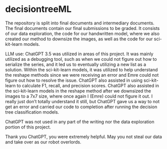 # decisiontreeML
﻿The repository is split into final documents and intermediary documents. The final documents contain our final submissions to be graded. It consists of our data exploration, the code for our handwritten model, where we also created our method to downsize the images, as well as the code for our sci-kit-learn models. 


LLM use:
        ChatGPT 3.5 was utilized in areas of this project. It was mainly utilized as a debugging tool, such as when we could not figure out how to serialize the series, and it led us to eventually utilizing a new list as a solution. Within the sci-kit-learn models, it was utilized to help understand the reshape methods since we were receiving an error and Emre could not figure out how to resolve the issue. ChatGPT also assisted in using sci-kit-learn to calculate F1, recall, and precision scores. ChatGPT also assisted in the sci-kit-learn models in the reshape method after we downsized the images to a 7x7 size, where once again I (Emre) could not figure it out. I really just don’t totally understand it still, but ChatGPT gave us a way to not get an error and carried our code to completion after running the decision tree classification models.


ChatGPT was not used in any part of the writing nor the data exploration portion of this project.


Thank you ChatGPT, you were extremely helpful. May you not steal our data and take over as our robot overlords.
